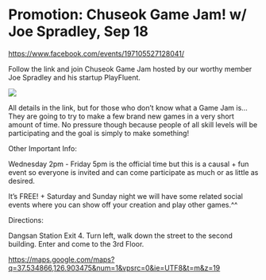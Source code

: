 Promotion: Chuseok Game Jam! w/ Joe Spradley, Sep 18
====================================================

<https://www.facebook.com/events/197105527128041/>

Follow the link and join Chuseok Game Jam hosted by our worthy member
Joe Spradley and his startup PlayFluent.

![](http://media.tumblr.com/0c2a9d85114115491293f706d9271e8c/tumblr_inline_mt8loe6jYd1rjim2g.jpg)

All details in the link, but for those who don’t know what a Game Jam
is… They are going to try to make a few brand new games in a very short
amount of time. No pressure though because people of all skill levels
will be participating and the goal is simply to make something!

Other Important Info:

Wednesday 2pm - Friday 5pm is the official time but this is a causal +
fun event so everyone is invited and can come participate as much or as
little as desired. 

It’s FREE! + Saturday and Sunday night we will have some related social
events where you can show off your creation and play other games.\^\^

Directions:

Dangsan Station Exit 4. Turn left, walk down the street to the second
building. Enter and come to the 3rd Floor.

<https://maps.google.com/maps?q=37.534866,126.903475&num=1&vpsrc=0&ie=UTF8&t=m&z=19>


